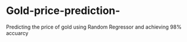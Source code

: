 # Gold-price-prediction-
Predicting the price of gold 
using Random Regressor and achieving 98% accuarcy 
